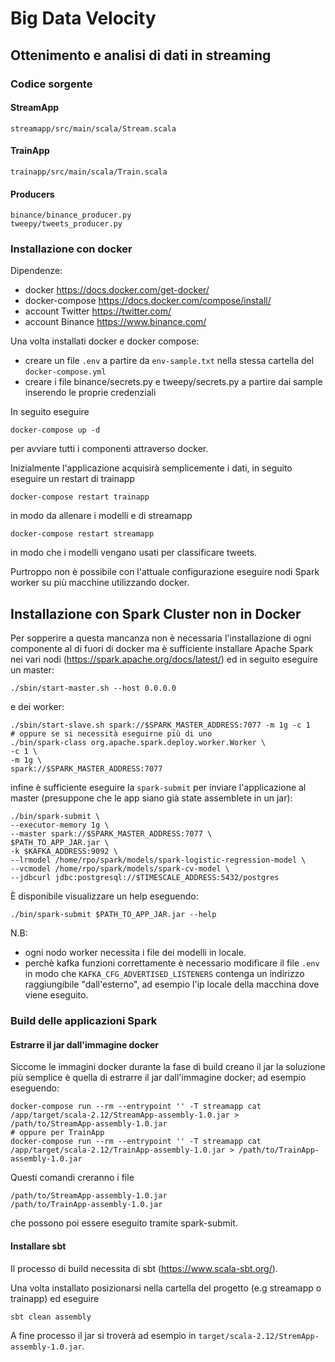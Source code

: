# Big Data Velocity
## Ottenimento e analisi di dati in streaming

### Codice sorgente

#### StreamApp

```
streamapp/src/main/scala/Stream.scala
```

#### TrainApp

```
trainapp/src/main/scala/Train.scala
```

#### Producers
```
binance/binance_producer.py
tweepy/tweets_producer.py
```

### Installazione con docker

Dipendenze:  
* docker https://docs.docker.com/get-docker/
* docker-compose https://docs.docker.com/compose/install/
* account Twitter https://twitter.com/
* account Binance https://www.binance.com/

Una volta installati docker e docker compose:
* creare un file `.env` a partire da `env-sample.txt` nella stessa cartella del `docker-compose.yml`
* creare i file binance/secrets.py e tweepy/secrets.py a partire dai sample inserendo le proprie credenziali

In seguito eseguire
```
docker-compose up -d
```
per avviare tutti i componenti attraverso docker.


Inizialmente l'applicazione acquisirà semplicemente i dati, in seguito eseguire un restart di trainapp
```
docker-compose restart trainapp
```
in modo da allenare i modelli e di streamapp
```
docker-compose restart streamapp
```
in modo che i modelli vengano usati per classificare tweets.

Purtroppo non è possibile con l'attuale configurazione eseguire nodi Spark worker su più macchine utilizzando docker.

## Installazione con Spark Cluster non in Docker

Per sopperire a questa mancanza non è necessaria l'installazione di ogni componente al di fuori di docker ma è sufficiente installare Apache Spark nei vari nodi (https://spark.apache.org/docs/latest/) ed in seguito eseguire un master:
```
./sbin/start-master.sh --host 0.0.0.0
```
e dei worker:
```
./sbin/start-slave.sh spark://$SPARK_MASTER_ADDRESS:7077 -m 1g -c 1
# oppure se si necessità eseguirne più di uno
./bin/spark-class org.apache.spark.deploy.worker.Worker \
-c 1 \
-m 1g \
spark://$SPARK_MASTER_ADDRESS:7077
```
infine è sufficiente eseguire la `spark-submit` per inviare l'applicazione al master (presuppone che le app siano già state assemblete in un jar):
```
./bin/spark-submit \
--executor-memory 1g \
--master spark://$SPARK_MASTER_ADDRESS:7077 \
$PATH_TO_APP_JAR.jar \
-k $KAFKA_ADDRESS:9092 \
--lrmodel /home/rpo/spark/models/spark-logistic-regression-model \
--vcmodel /home/rpo/spark/models/spark-cv-model \
--jdbcurl jdbc:postgresql://$TIMESCALE_ADDRESS:5432/postgres
```

È disponibile visualizzare un help eseguendo:
```
./bin/spark-submit $PATH_TO_APP_JAR.jar --help
```

N.B:
* ogni nodo worker necessita i file dei modelli in locale.
* perchè kafka funzioni correttamente è necessario modificare il file `.env` in modo che `KAFKA_CFG_ADVERTISED_LISTENERS` contenga un indirizzo raggiungibile "dall'esterno", ad esempio l'ip locale della macchina dove viene eseguito.

### Build delle applicazioni Spark

#### Estrarre il jar dall'immagine docker

Siccome le immagini docker durante la fase di build creano il jar la soluzione più semplice è quella
di estrarre il jar dall'immagine docker; ad esempio eseguendo:
```
docker-compose run --rm --entrypoint '' -T streamapp cat /app/target/scala-2.12/StreamApp-assembly-1.0.jar > /path/to/StreamApp-assembly-1.0.jar
# oppure per TrainApp
docker-compose run --rm --entrypoint '' -T streamapp cat /app/target/scala-2.12/TrainApp-assembly-1.0.jar > /path/to/TrainApp-assembly-1.0.jar
```
Questi comandi creranno i file
```
/path/to/StreamApp-assembly-1.0.jar
/path/to/TrainApp-assembly-1.0.jar
```
che possono poi essere eseguito tramite spark-submit.

#### Installare sbt

Il processo di build necessita di sbt (https://www.scala-sbt.org/).

Una volta installato posizionarsi nella cartella del progetto (e.g streamapp o trainapp) ed eseguire
```
sbt clean assembly
```
A fine processo il jar si troverà ad esempio in `target/scala-2.12/StremApp-assembly-1.0.jar`.